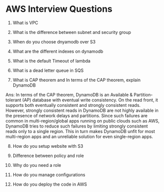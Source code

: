 # AWS Interview Questions

1. What is VPC

2. What is the difference between subnet and security group

3. When do you choose dnyamodb over S3

4. What are the different indexes on dynamodb

5. What is the default Timeout of lambda

6. What is a dead letter queue in SQS

7. What is CAP theorem and In terms of the CAP theorem, explain DynamoDB

Ans: In terms of the CAP theorem, DynamoDB is an Available & Partition-tolerant (AP) database with eventual write consistency. On the read front, it supports both eventually consistent and strongly consistent reads. However, strongly consistent reads in DynamoDB are not highly available in the presence of network delays and partitions. Since such failures are common in multi-region/global apps running on public clouds such as AWS, DynamoDB tries to reduce such failures by limiting strongly consistent reads only to a single region. This in turn makes DynamoDB unfit for most multi-region apps and an unreliable solution for even single-region apps.

8. How do you setup website with S3

9. Difference between policy and role

10. Why do you need a role

11. How do you manage configurations

12. How do you deploy the code in AWS

